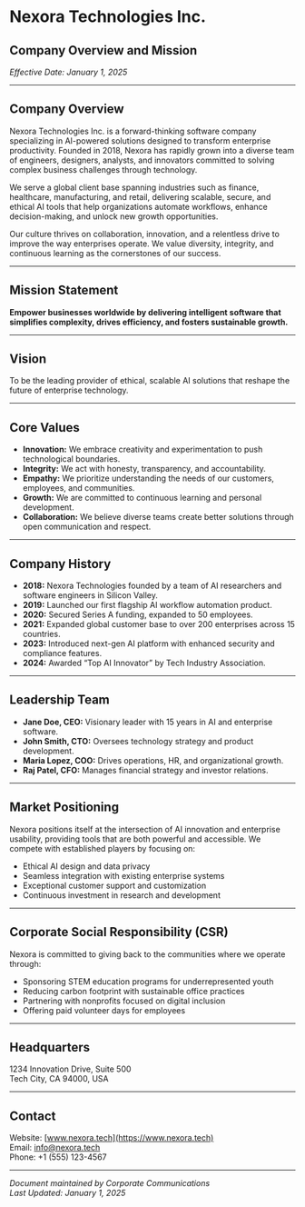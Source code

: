 # Nexora Technologies Inc.  
## Company Overview and Mission  
*Effective Date: January 1, 2025*

---

## Company Overview  
Nexora Technologies Inc. is a forward-thinking software company specializing in AI-powered solutions designed to transform enterprise productivity. Founded in 2018, Nexora has rapidly grown into a diverse team of engineers, designers, analysts, and innovators committed to solving complex business challenges through technology.

We serve a global client base spanning industries such as finance, healthcare, manufacturing, and retail, delivering scalable, secure, and ethical AI tools that help organizations automate workflows, enhance decision-making, and unlock new growth opportunities.

Our culture thrives on collaboration, innovation, and a relentless drive to improve the way enterprises operate. We value diversity, integrity, and continuous learning as the cornerstones of our success.

---

## Mission Statement  
**Empower businesses worldwide by delivering intelligent software that simplifies complexity, drives efficiency, and fosters sustainable growth.**

---

## Vision  
To be the leading provider of ethical, scalable AI solutions that reshape the future of enterprise technology.

---

## Core Values  
- **Innovation:** We embrace creativity and experimentation to push technological boundaries.  
- **Integrity:** We act with honesty, transparency, and accountability.  
- **Empathy:** We prioritize understanding the needs of our customers, employees, and communities.  
- **Growth:** We are committed to continuous learning and personal development.  
- **Collaboration:** We believe diverse teams create better solutions through open communication and respect.

---

## Company History  
- **2018:** Nexora Technologies founded by a team of AI researchers and software engineers in Silicon Valley.  
- **2019:** Launched our first flagship AI workflow automation product.  
- **2020:** Secured Series A funding, expanded to 50 employees.  
- **2021:** Expanded global customer base to over 200 enterprises across 15 countries.  
- **2023:** Introduced next-gen AI platform with enhanced security and compliance features.  
- **2024:** Awarded “Top AI Innovator” by Tech Industry Association.

---

## Leadership Team  
- **Jane Doe, CEO:** Visionary leader with 15 years in AI and enterprise software.  
- **John Smith, CTO:** Oversees technology strategy and product development.  
- **Maria Lopez, COO:** Drives operations, HR, and organizational growth.  
- **Raj Patel, CFO:** Manages financial strategy and investor relations.  

---

## Market Positioning  
Nexora positions itself at the intersection of AI innovation and enterprise usability, providing tools that are both powerful and accessible. We compete with established players by focusing on:  
- Ethical AI design and data privacy  
- Seamless integration with existing enterprise systems  
- Exceptional customer support and customization  
- Continuous investment in research and development

---

## Corporate Social Responsibility (CSR)  
Nexora is committed to giving back to the communities where we operate through:  
- Sponsoring STEM education programs for underrepresented youth  
- Reducing carbon footprint with sustainable office practices  
- Partnering with nonprofits focused on digital inclusion  
- Offering paid volunteer days for employees  

---

## Headquarters  
1234 Innovation Drive, Suite 500  
Tech City, CA 94000, USA  

---

## Contact  
Website: [www.nexora.tech](https://www.nexora.tech)  
Email: info@nexora.tech  
Phone: +1 (555) 123-4567  

---

*Document maintained by Corporate Communications*  
*Last Updated: January 1, 2025*
